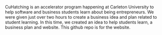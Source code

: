 CuHatching is an accelerator program happening at Carleton University to help software and business students learn about being entrepreneurs. We were given just over two hours to create a business idea and plan related to student learning. In this time, we created an idea to help students learn, a business plan and website. This github repo is for the website.
